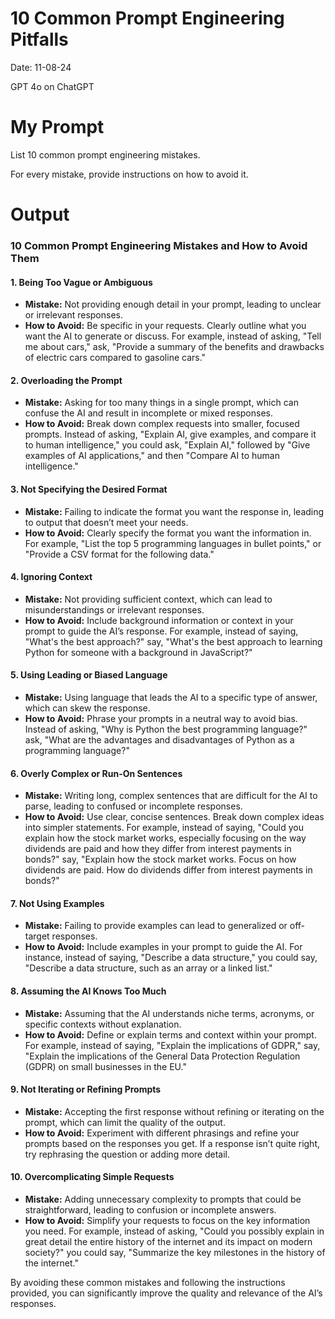 # 10 Common Prompt Engineering Pitfalls

Date: 11-08-24

GPT 4o on ChatGPT

# My Prompt

List 10 common prompt engineering mistakes. 

For every mistake, provide instructions on how to avoid it.

# Output

### 10 Common Prompt Engineering Mistakes and How to Avoid Them

#### 1. **Being Too Vague or Ambiguous**
   - **Mistake:** Not providing enough detail in your prompt, leading to unclear or irrelevant responses.
   - **How to Avoid:** Be specific in your requests. Clearly outline what you want the AI to generate or discuss. For example, instead of asking, "Tell me about cars," ask, "Provide a summary of the benefits and drawbacks of electric cars compared to gasoline cars."

#### 2. **Overloading the Prompt**
   - **Mistake:** Asking for too many things in a single prompt, which can confuse the AI and result in incomplete or mixed responses.
   - **How to Avoid:** Break down complex requests into smaller, focused prompts. Instead of asking, "Explain AI, give examples, and compare it to human intelligence," you could ask, "Explain AI," followed by "Give examples of AI applications," and then "Compare AI to human intelligence."

#### 3. **Not Specifying the Desired Format**
   - **Mistake:** Failing to indicate the format you want the response in, leading to output that doesn’t meet your needs.
   - **How to Avoid:** Clearly specify the format you want the information in. For example, "List the top 5 programming languages in bullet points," or "Provide a CSV format for the following data."

#### 4. **Ignoring Context**
   - **Mistake:** Not providing sufficient context, which can lead to misunderstandings or irrelevant responses.
   - **How to Avoid:** Include background information or context in your prompt to guide the AI’s response. For example, instead of saying, "What's the best approach?" say, "What's the best approach to learning Python for someone with a background in JavaScript?"

#### 5. **Using Leading or Biased Language**
   - **Mistake:** Using language that leads the AI to a specific type of answer, which can skew the response.
   - **How to Avoid:** Phrase your prompts in a neutral way to avoid bias. Instead of asking, "Why is Python the best programming language?" ask, "What are the advantages and disadvantages of Python as a programming language?"

#### 6. **Overly Complex or Run-On Sentences**
   - **Mistake:** Writing long, complex sentences that are difficult for the AI to parse, leading to confused or incomplete responses.
   - **How to Avoid:** Use clear, concise sentences. Break down complex ideas into simpler statements. For example, instead of saying, "Could you explain how the stock market works, especially focusing on the way dividends are paid and how they differ from interest payments in bonds?" say, "Explain how the stock market works. Focus on how dividends are paid. How do dividends differ from interest payments in bonds?"

#### 7. **Not Using Examples**
   - **Mistake:** Failing to provide examples can lead to generalized or off-target responses.
   - **How to Avoid:** Include examples in your prompt to guide the AI. For instance, instead of saying, "Describe a data structure," you could say, "Describe a data structure, such as an array or a linked list."

#### 8. **Assuming the AI Knows Too Much**
   - **Mistake:** Assuming that the AI understands niche terms, acronyms, or specific contexts without explanation.
   - **How to Avoid:** Define or explain terms and context within your prompt. For example, instead of saying, "Explain the implications of GDPR," say, "Explain the implications of the General Data Protection Regulation (GDPR) on small businesses in the EU."

#### 9. **Not Iterating or Refining Prompts**
   - **Mistake:** Accepting the first response without refining or iterating on the prompt, which can limit the quality of the output.
   - **How to Avoid:** Experiment with different phrasings and refine your prompts based on the responses you get. If a response isn’t quite right, try rephrasing the question or adding more detail.

#### 10. **Overcomplicating Simple Requests**
   - **Mistake:** Adding unnecessary complexity to prompts that could be straightforward, leading to confusion or incomplete answers.
   - **How to Avoid:** Simplify your requests to focus on the key information you need. For example, instead of asking, "Could you possibly explain in great detail the entire history of the internet and its impact on modern society?" you could say, "Summarize the key milestones in the history of the internet."

By avoiding these common mistakes and following the instructions provided, you can significantly improve the quality and relevance of the AI’s responses.